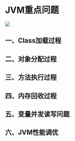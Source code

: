 # JVM重点问题

![](https://cdn.jsdelivr.net/gh/vpdong/opt-imgs@master/data/20210306185753-JVM%E8%99%9A%E6%8B%9F%E6%9C%BA.svg)

## 一、Class加载过程



## 二、对象分配过程



## 三、方法执行过程



## 四、内存回收过程



## 五、变量并发读写问题



## 六、JVM性能调优

